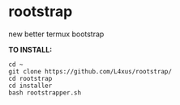 # rootstrap
new better termux bootstrap



**TO INSTALL:**

```
cd ~
git clone https://github.com/L4xus/rootstrap/
cd rootstrap
cd installer
bash rootstrapper.sh
```
